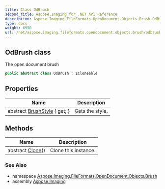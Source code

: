 ```yaml
---
title: Class OdBrush
second_title: Aspose.Imaging for .NET API Reference
description: Aspose.Imaging.FileFormats.OpenDocument.Objects.Brush.OdBrush class. The open document brush
type: docs
weight: 6950
url: /net/aspose.imaging.fileformats.opendocument.objects.brush/odbrush/
---
```

## OdBrush class

The open document brush

```csharp
public abstract class OdBrush : ICloneable
```

## Properties

| Name | Description |
| --- | --- |
| abstract [BrushStyle](../../aspose.imaging.fileformats.opendocument.objects.brush/odbrush/brushstyle/) { get; } | Gets the style. |

## Methods

| Name | Description |
| --- | --- |
| abstract [Clone](../../aspose.imaging.fileformats.opendocument.objects.brush/odbrush/clone/)() | Clone this instance. |

### See Also

* namespace [Aspose.Imaging.FileFormats.OpenDocument.Objects.Brush](../../aspose.imaging.fileformats.opendocument.objects.brush/)
* assembly [Aspose.Imaging](../../)


